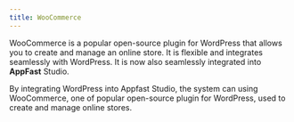 ```yaml
---
title: WooCommerce
---
```


WooCommerce is a popular open-source plugin for WordPress that allows you to create and manage an online store. It is flexible and integrates seamlessly with WordPress. It is now also seamlessly integrated into **AppFast** Studio.

By integrating WordPress into Appfast Studio, the system can using WooCommerce, one of popular open-source plugin for WordPress, used to create and manage online stores.
